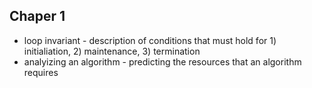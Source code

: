 Chaper 1
--------

* loop invariant - description of conditions that must hold for 1) initialiation, 2) maintenance, 3) termination
* analyizing an algorithm - predicting the resources that an algorithm requires